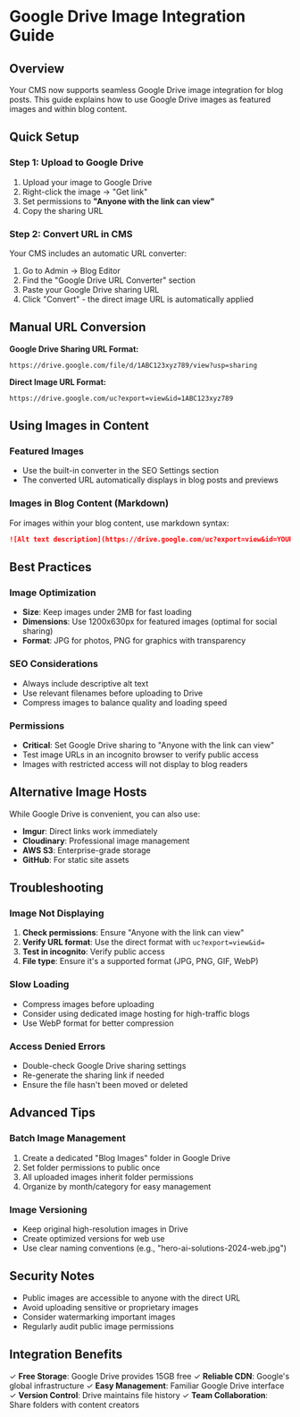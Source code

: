 # Google Drive Image Integration Guide

## Overview
Your CMS now supports seamless Google Drive image integration for blog posts. This guide explains how to use Google Drive images as featured images and within blog content.

## Quick Setup

### Step 1: Upload to Google Drive
1. Upload your image to Google Drive
2. Right-click the image → "Get link"
3. Set permissions to **"Anyone with the link can view"**
4. Copy the sharing URL

### Step 2: Convert URL in CMS
Your CMS includes an automatic URL converter:

1. Go to Admin → Blog Editor
2. Find the "Google Drive URL Converter" section
3. Paste your Google Drive sharing URL
4. Click "Convert" - the direct image URL is automatically applied

## Manual URL Conversion

**Google Drive Sharing URL Format:**
```
https://drive.google.com/file/d/1ABC123xyz789/view?usp=sharing
```

**Direct Image URL Format:**
```
https://drive.google.com/uc?export=view&id=1ABC123xyz789
```

## Using Images in Content

### Featured Images
- Use the built-in converter in the SEO Settings section
- The converted URL automatically displays in blog posts and previews

### Images in Blog Content (Markdown)
For images within your blog content, use markdown syntax:

```markdown
![Alt text description](https://drive.google.com/uc?export=view&id=YOUR_FILE_ID)
```

## Best Practices

### Image Optimization
- **Size**: Keep images under 2MB for fast loading
- **Dimensions**: Use 1200x630px for featured images (optimal for social sharing)
- **Format**: JPG for photos, PNG for graphics with transparency

### SEO Considerations
- Always include descriptive alt text
- Use relevant filenames before uploading to Drive
- Compress images to balance quality and loading speed

### Permissions
- **Critical**: Set Google Drive sharing to "Anyone with the link can view"
- Test image URLs in an incognito browser to verify public access
- Images with restricted access will not display to blog readers

## Alternative Image Hosts

While Google Drive is convenient, you can also use:
- **Imgur**: Direct links work immediately
- **Cloudinary**: Professional image management
- **AWS S3**: Enterprise-grade storage
- **GitHub**: For static site assets

## Troubleshooting

### Image Not Displaying
1. **Check permissions**: Ensure "Anyone with the link can view"
2. **Verify URL format**: Use the direct format with `uc?export=view&id=`
3. **Test in incognito**: Verify public access
4. **File type**: Ensure it's a supported format (JPG, PNG, GIF, WebP)

### Slow Loading
- Compress images before uploading
- Consider using dedicated image hosting for high-traffic blogs
- Use WebP format for better compression

### Access Denied Errors
- Double-check Google Drive sharing settings
- Re-generate the sharing link if needed
- Ensure the file hasn't been moved or deleted

## Advanced Tips

### Batch Image Management
1. Create a dedicated "Blog Images" folder in Google Drive
2. Set folder permissions to public once
3. All uploaded images inherit folder permissions
4. Organize by month/category for easy management

### Image Versioning
- Keep original high-resolution images in Drive
- Create optimized versions for web use
- Use clear naming conventions (e.g., "hero-ai-solutions-2024-web.jpg")

## Security Notes

- Public images are accessible to anyone with the direct URL
- Avoid uploading sensitive or proprietary images
- Consider watermarking important images
- Regularly audit public image permissions

## Integration Benefits

✓ **Free Storage**: Google Drive provides 15GB free
✓ **Reliable CDN**: Google's global infrastructure
✓ **Easy Management**: Familiar Google Drive interface
✓ **Version Control**: Drive maintains file history
✓ **Team Collaboration**: Share folders with content creators